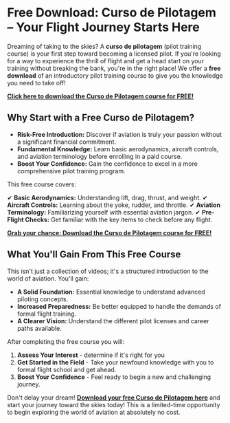 # Free Download: Curso de Pilotagem – Your Flight Journey Starts Here

Dreaming of taking to the skies? A **curso de pilotagem** (pilot training course) is your first step toward becoming a licensed pilot. If you're looking for a way to experience the thrill of flight and get a head start on your training without breaking the bank, you're in the right place! We offer a **free download** of an introductory pilot training course to give you the knowledge you need to take off!

[**Click here to download the Curso de Pilotagem course for FREE!**](https://udemywork.com/curso-de-pilotagem)

## Why Start with a Free Curso de Pilotagem?

*   **Risk-Free Introduction:** Discover if aviation is truly your passion without a significant financial commitment.
*   **Fundamental Knowledge:** Learn basic aerodynamics, aircraft controls, and aviation terminology before enrolling in a paid course.
*   **Boost Your Confidence:** Gain the confidence to excel in a more comprehensive pilot training program.

This free course covers:

✔   **Basic Aerodynamics:** Understanding lift, drag, thrust, and weight.
✔   **Aircraft Controls:** Learning about the yoke, rudder, and throttle.
✔   **Aviation Terminology:** Familiarizing yourself with essential aviation jargon.
✔   **Pre-Flight Checks:** Get familiar with the key items to check before any flight.

[**Grab your chance: Download the Curso de Pilotagem course for FREE!**](https://udemywork.com/curso-de-pilotagem)

## What You'll Gain From This Free Course

This isn't just a collection of videos; it's a structured introduction to the world of aviation. You'll gain:

*   **A Solid Foundation:** Essential knowledge to understand advanced piloting concepts.
*   **Increased Preparedness:** Be better equipped to handle the demands of formal flight training.
*   **A Clearer Vision:** Understand the different pilot licenses and career paths available.

After completing the free course you will:
1.  **Assess Your Interest** - determine if it's right for you
2.  **Get Started in the Field** - Take your newfound knowledge with you to formal flight school and get ahead.
3. **Boost Your Confidence** - Feel ready to begin a new and challenging journey.

Don't delay your dream! **[Download your free Curso de Pilotagem here](https://udemywork.com/curso-de-pilotagem)** and start your journey toward the skies today! This is a limited-time opportunity to begin exploring the world of aviation at absolutely no cost.
